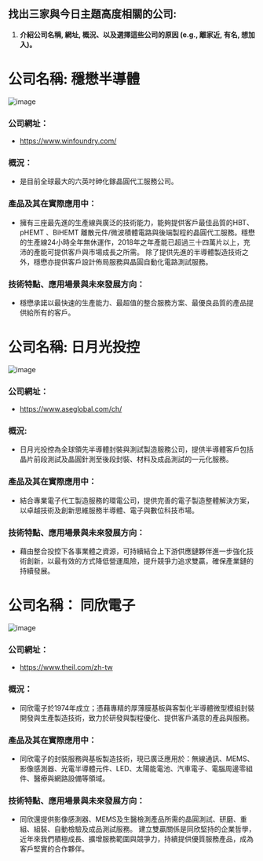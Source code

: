 ## 找出三家與今日主題高度相關的公司:

1. **介紹公司名稱, 網址, 概況、以及選擇這些公司的原因 (e.g., 離家近, 有名, 想加入)。**


#  公司名稱:  穩懋半導體
  ![image](https://github.com/His-Lin/ITEE2024/assets/144580635/414046d9-db11-46fe-b0ed-1fb4d118abf3)

### 公司網址：
  
 - https://www.winfoundry.com/
   
### 概況：
  
- 是目前全球最大的六英吋砷化鎵晶圓代工服務公司。
### 產品及其在實際應用中： 
- 擁有三座最先進的生產線與廣泛的技術能力，能夠提供客戶最佳品質的HBT、pHEMT 、BiHEMT 離散元件/微波積體電路與後端製程的晶圓代工服務。穩懋的生產線24小時全年無休運作，2018年之年產能已超過三十四萬片以上，充沛的產能可提供客戶與市場成長之所需。
除了提供先進的半導體製造技術之外，穩懋亦提供客戶設計佈局服務與晶圓自動化電路測試服務。
### 技術特點、應用場景與未來發展方向：
- 穩懋承諾以最快速的生產能力、最超值的整合服務方案、最優良品質的產品提供給所有的客戶。




# 公司名稱:  日月光投控 

  ![image](https://github.com/His-Lin/ITEE2024/assets/144580635/bc4e4254-bdf0-4ebf-a2e1-8f45a757cc0f)

### 公司網址：  
- https://www.aseglobal.com/ch/
### 概況:
- 日月光投控為全球領先半導體封裝與測試製造服務公司，提供半導體客戶包括晶片前段測試及晶圓針測至後段封裝、材料及成品測試的一元化服務。
  
### 產品及其在實際應用中： 
- 結合專業電子代工製造服務的環電公司，提供完善的電子製造整體解決方案，以卓越技術及創新思維服務半導體、電子與數位科技市場。
  
### 技術特點、應用場景與未來發展方向：
- 藉由整合投控下各事業體之資源，可持續結合上下游供應鏈夥伴進一步強化技術創新，以最有效的方式降低營運風險，提升競爭力追求雙贏，確保產業鏈的持續發展。



# 公司名稱：  同欣電子
![image](https://github.com/His-Lin/ITEE2024/assets/144580635/b0c4209b-4fde-4005-81f0-075fa0b450d7)

### 公司網址：  
- https://www.theil.com/zh-tw
### 概況：  
- 同欣電子於1974年成立；憑藉專精的厚薄膜基板與客製化半導體微型模組封裝開發與生產製造技術，致力於研發與製程優化、提供客戶滿意的產品與服務。

### 產品及其在實際應用中：
- 同欣電子的封裝服務與基板製造技術，現已廣泛應用於：無線通訊、MEMS、 影像感測器、光電半導體元件、LED、太陽能電池、汽車電子、電腦周邊零組件、醫療與網路設備等領域。
### 技術特點、應用場景與未來發展方向：
- 同欣還提供影像感測器、MEMS及生醫檢測產品所需的晶圓測試、研磨、重組、組裝、自動檢驗及成品測試服務。
建立雙贏關係是同欣堅持的企業哲學，近年來我們積極成長、擴增服務範圍與競爭力，持續提供優質服務產品，成為客戶堅實的合作夥伴。

